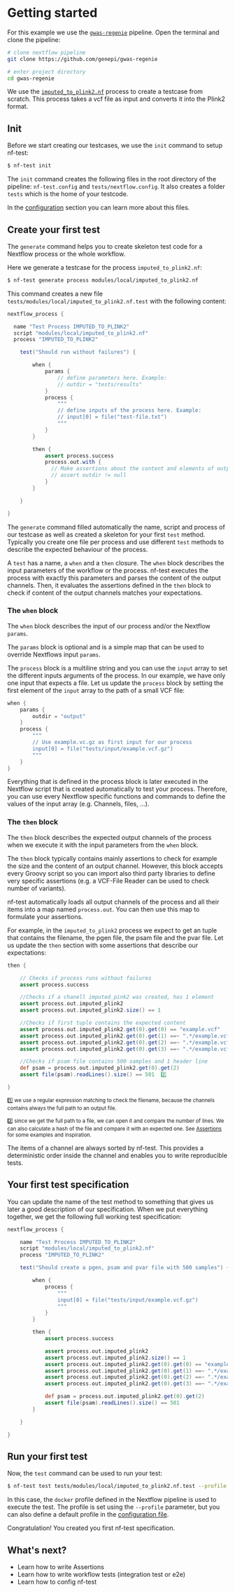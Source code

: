 # Getting started

For this example we use the [`gwas-regenie`](https://github.com/genepi/gwas-regenie) pipeline. Open the terminal and clone the pipeline:

```bash
# clone nextflow pipeline
git clone https://github.com/genepi/gwas-regenie

# enter project directory
cd gwas-regenie
```

We use the [`imputed_to_plink2.nf`]() process to create a testcase from scratch. This process takes a vcf file as input and converts it into the Plink2 format.

## Init

Before we start creating our testcases, we use the `init` command to setup nf-test:

```bash
$ nf-test init
```

The `init` command creates the following files in the root directory of the pipeline: `nf-test.config` and `tests/nextflow.config`. It also creates a folder `tests` which is the home of your testcode.

In the [configuration](configuration.md) section you can learn more about this files.


## Create your first test

The `generate` command helps you to create skeleton test code for a Nextflow process or the whole workflow.

Here we generate a testcase for the process `imputed_to_plink2.nf`:

```bash
$ nf-test generate process modules/local/imputed_to_plink2.nf
```

This command creates a new file `tests/modules/local/imputed_to_plink2.nf.test` with the following content:

```groovy
nextflow_process {

  name "Test Process IMPUTED_TO_PLINK2"
  script "modules/local/imputed_to_plink2.nf"
  process "IMPUTED_TO_PLINK2"

    test("Should run without failures") {

        when {
            params {
                // define parameters here. Example:
                // outdir = "tests/results"
            }
            process {
                """
                // define inputs of the process here. Example:
                // input[0] = file("test-file.txt")
                """
            }
        }

        then {
            assert process.success
            process.out.with {
              // Make assertions about the content and elements of output channels here. Example:
              // assert outdir != null
            }
        }

    }

}
```

The `generate` command filled automatically the name, script and process of our testcase as well as created a skeleton for your first `test` method. Typically you create one file per process and use different `test` methods to describe the expected behaviour of the process.

A `test` has a name, a `when` and a `then` closure. The `when` block describes the input parameters of the workflow or the process. nf-test executes the process with exactly this parameters and parses the content of the output channels. Then, it evaluates the assertions defined in the `then` block to check if content of the output channels matches your expectations.

### The `when` block

The `when` block describes the input of our process and/or the Nextflow `params`.

The `params` block is optional and is a simple map that can be used to override Nextflows input `params`.

The `process` block is a multiline string and you can use the `input` array to set the different inputs arguments of the process. In our example, we have only one input that expects a file. Let us update the `process` block by setting the first element of the `input` array to the path of a small VCF file:

```groovy
when {
    params {
        outdir = "output"
    }
    process {
        """
        // Use example.vc.gz as first input for our process
        input[0] = file("tests/input/example.vcf.gz")
        """
    }
}
```

Everything that is defined in the process block is later executed in the Nextflow script that is created automatically to test your process. Therefore, you can use every Nextflow specific functions and commands to define the values of the input array (e.g. Channels, files, ...).

### The `then` block

The `then` block describes the expected output channels of the process when we execute it with the input parameters from the `when` block.

The `then` block typically contains mainly assertions to check for example the size and the content of an output channel. However, this block accepts every Groovy script so you can import also third party libraries to define very specific assertions (e.g. a VCF-File Reader can be used to check number of variants).

nf-test automatically loads all output channels of the process and all their items into a map named `process.out`. You can then use this map to formulate your assertions.

For example, in the `imputed_to_plink2` process we expect to get an tuple that contains the filename, the pgen file, the psam file and the pvar file. Let us update the `then` section with some assertions that describe our expectations:

```groovy
then {

    // Checks if process runs without failures
    assert process.success

    //Checks if a chanell imputed_pink2 was created, has 1 element
    assert process.out.imputed_plink2
    assert process.out.imputed_plink2.size() == 1

    //Checks if first tuple contains the expected content
    assert process.out.imputed_plink2.get(0).get(0) == "example.vcf"
    assert process.out.imputed_plink2.get(0).get(1) ==~ ".*/example.vcf.pgen"  1️⃣
    assert process.out.imputed_plink2.get(0).get(2) ==~ ".*/example.vcf.psam"
    assert process.out.imputed_plink2.get(0).get(3) ==~ ".*/example.vcf.pvar"

    //Checks if psam file contains 500 samples and 1 header line
    def psam = process.out.imputed_plink2.get(0).get(2)
    assert file(psam).readLines().size() == 501  2️⃣

}
```

<small>
1️⃣  we use a regular expression matching to check the filename, because the channels contains always the full path to an output file.

2️⃣  since we get the full path to a file, we can open it and compare the number of lines. We can also calculate a hash of the file and compare it with an expected one. See [Assertions](assertions.md) for some examples and inspiration.
</small>

The items of a channel are always sorted by nf-test. This provides a deterministic order inside the channel and enables you to write reproducible tests.

## Your first test specification

You can update the name of the test method to something that gives us later a good description of our specification. When we put everything together, we get the following full working test specification:

```groovy
nextflow_process {

    name "Test Process IMPUTED_TO_PLINK2"
    script "modules/local/imputed_to_plink2.nf"
    process "IMPUTED_TO_PLINK2"

    test("Should create a pgen, psam and pvar file with 500 samples") {

        when {
            process {
                """
                input[0] = file("tests/input/example.vcf.gz")
                """
            }
        }

        then {
            assert process.success

            assert process.out.imputed_plink2
            assert process.out.imputed_plink2.size() == 1
            assert process.out.imputed_plink2.get(0).get(0) == "example.vcf"
            assert process.out.imputed_plink2.get(0).get(1) ==~ ".*/example.vcf.pgen"
            assert process.out.imputed_plink2.get(0).get(2) ==~ ".*/example.vcf.psam"
            assert process.out.imputed_plink2.get(0).get(3) ==~ ".*/example.vcf.pvar"

            def psam = process.out.imputed_plink2.get(0).get(2)
            assert file(psam).readLines().size() == 501
        }

    }

}
```

## Run your first test

Now, the `test` command can be used to run your test:

```bash
$ nf-test test tests/modules/local/imputed_to_plink2.nf.test --profile docker
```

In this case, the `docker` profile defined in the Nextflow pipeline is used to execute the test. The profile is set using the `--profile` parameter, but you can also define a default profile in the [configuration file](configuration.md).

Congratulation! You created you first nf-test specification.


## What's next?

- Learn how to write Assertions
- Learn how to write workflow tests (integration test or e2e)
- Learn how to config nf-test
